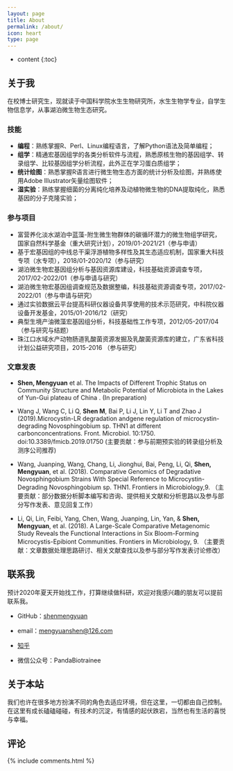 ```yaml
---
layout: page
title: About
permalink: /about/
icon: heart
type: page
---
```


* content
{:toc}

## 关于我

在校博士研究生，现就读于中国科学院水生生物研究所，水生生物学专业，自学生物信息学，从事湖泊微生物生态研究。

### 技能

- **编程**：熟练掌握R、Perl、Linux编程语言，了解Python语法及简单编程；
- **组学**：精通宏基因组学的各类分析软件与流程，熟悉原核生物的基因组学、转录组学、比较基因组学分析流程，此外正在学习蛋白质组学；
- **统计绘图**：熟悉掌握R语言进行微生物生态方面的统计分析及绘图，并熟练使用Adobe Illustrator矢量绘图软件；
- **湿实验**：熟练掌握细菌的分离纯化培养及动植物微生物的DNA提取纯化，熟悉基因的分子克隆实验；

### 参与项目

- 富营养化淡水湖泊中蓝藻-附生微生物群体的碳循环潜力的微生物组学研究，国家自然科学基金（重大研究计划），2019/01-2021/21（参与申请）
- 基于宏基因组的中线总干渠浮游植物多样性及其生态适应机制，国家重大科技专项（水专项），2018/01-2020/12（参与研究）
- 湖泊微生物宏基因组分析与基因资源库建设，科技基础资源调查专项，2017/02-2022/01（参与申请与研究）
- 湖泊微生物宏基因组调查规范及数据整编，科技基础资源调查专项，2017/02-2022/01（参与申请与研究）
- 通过实验数据云平台提高科研仪器设备共享使用的技术示范研究，中科院仪器设备开发基金，2015/01-2016/12（研究）
- 典型生境产油微藻宏基因组分析，科技基础性工作专项，2012/05-2017/04（参与研究与结题）
- 珠江口水域水产动物肠道乳酸菌资源发掘及乳酸菌资源库的建立，广东省科技计划公益研究项目，2015-2016 （参与研究）

### 文章发表

- **Shen, Mengyuan** et al. The Impacts of Different Trophic Status on Community Structure and 
  Metabolic Potential of Microbiota in the Lakes of Yun-Gui plateau of China . (In preparation)

- Wang J, Wang C, Li Q, **Shen M**, Bai P, Li J, Lin Y, Li T and Zhao J (2019).Microcystin-LR degradation andgene regulation of microcystin-degrading Novosphingobium sp. THN1 at different carbonconcentrations. Front. Microbiol. 10:1750. doi:10.3389/fmicb.2019.01750 (主要贡献：参与前期预实验的转录组分析及测序公司推荐)
- Wang, Juanping, Wang, Chang, Li, Jionghui, Bai, Peng, Li, Qi, **Shen, Mengyuan**, et al. (2018). Comparative Genomics of Degradative Novosphingobium Strains With Special Reference to Microcystin-Degrading Novosphingobium sp. THN1. Frontiers in Microbiology,9. （主要贡献：部分数据分析脚本编写和咨询、提供相关文献和分析思路以及参与部分写作发表、意见回复工作）
- Li, Qi, Lin, Feibi, Yang, Chen, Wang, Juanping, Lin, Yan, & **Shen, Mengyuan**, et al. (2018). A Large-Scale Comparative Metagenomic Study Reveals the Functional Interactions in Six Bloom-Forming Microcystis-Epibiont Communities. Frontiers in Microbiology, 9. （主要贡献：文章数据处理思路研讨、相关文献查找以及参与部分写作发表讨论修改）




## 联系我

预计2020年夏天开始找工作，打算继续做科研，欢迎对我感兴趣的朋友可以提前联系我。

* GitHub：[shenmengyuan](https://github.com/shenmengyuan)

* email：mengyuanshen@126.com

* [知乎](https://www.zhihu.com/people/chen-meng-yuan-16)

* 微信公众号：PandaBiotrainee


## 关于本站

我们也许在很多地方扮演不同的角色去适应环境，但在这里，一切都由自己控制。在这里有成长磕磕碰碰，有技术的沉淀，有情感的起伏跌宕，当然也有生活的喜悦与幸福。

## 评论

{% include comments.html %}
